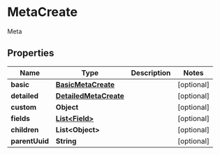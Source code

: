 

# MetaCreate

Meta

## Properties

| Name | Type | Description | Notes |
|------------ | ------------- | ------------- | -------------|
|**basic** | [**BasicMetaCreate**](BasicMetaCreate.md) |  |  [optional] |
|**detailed** | [**DetailedMetaCreate**](DetailedMetaCreate.md) |  |  [optional] |
|**custom** | **Object** |  |  [optional] |
|**fields** | [**List&lt;Field&gt;**](Field.md) |  |  [optional] |
|**children** | **List&lt;Object&gt;** |  |  [optional] |
|**parentUuid** | **String** |  |  [optional] |



